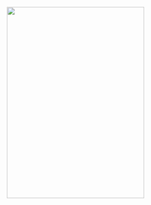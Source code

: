 <p align="center">
  <img width="320" height="445" src="https://spotify-github-profile.kittinanx.com/api/view?uid=nm4ujedlqlowqpm6xz3jbsqfc&cover_image=true&theme=default&show_offline=false&background_color=121212&interchange=false&bar_color_cover=true">
</p>
